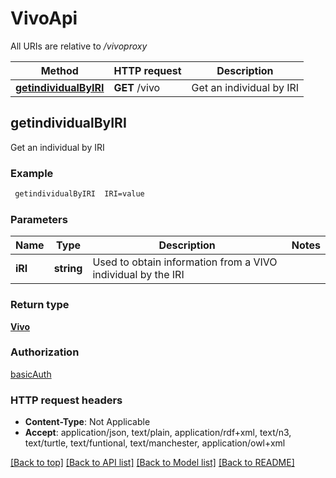 # VivoApi

All URIs are relative to */vivoproxy*

Method | HTTP request | Description
------------- | ------------- | -------------
[**getindividualByIRI**](VivoApi.md#getindividualByIRI) | **GET** /vivo | Get an individual by IRI


## **getindividualByIRI**

Get an individual by IRI



### Example
```bash
 getindividualByIRI  IRI=value
```

### Parameters

Name | Type | Description  | Notes
------------- | ------------- | ------------- | -------------
 **iRI** | **string** | Used to obtain information from a VIVO individual by the IRI |

### Return type

[**Vivo**](Vivo.md)

### Authorization

[basicAuth](../README.md#basicAuth)

### HTTP request headers

 - **Content-Type**: Not Applicable
 - **Accept**: application/json, text/plain, application/rdf+xml, text/n3, text/turtle, text/funtional, text/manchester, application/owl+xml

[[Back to top]](#) [[Back to API list]](../README.md#documentation-for-api-endpoints) [[Back to Model list]](../README.md#documentation-for-models) [[Back to README]](../README.md)

